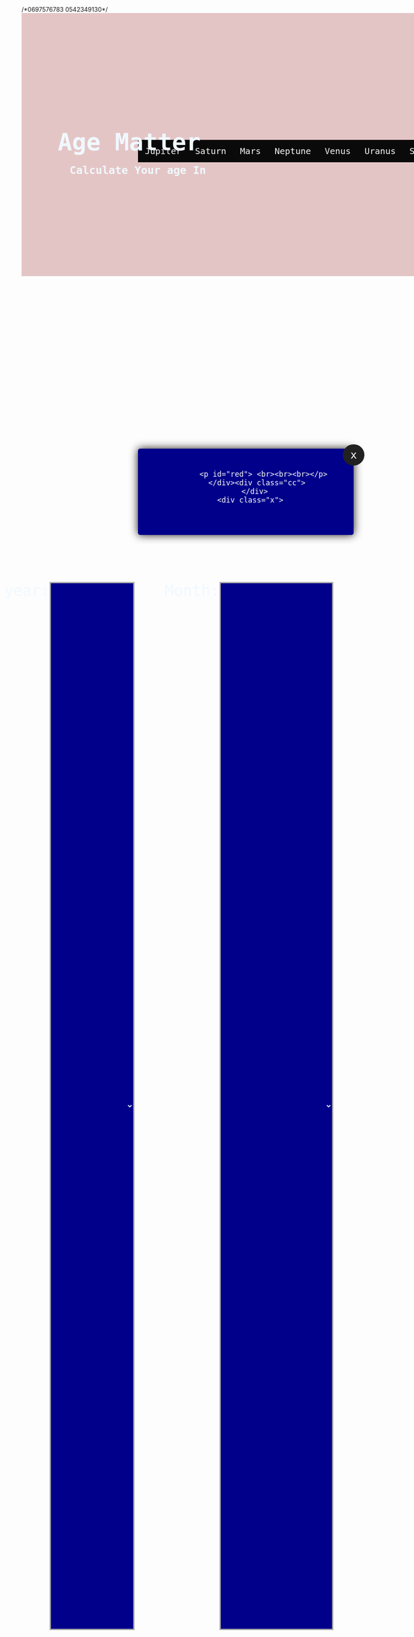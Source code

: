 <!DOCTYPE html>
<html>
<head>
  <link rel="shortcut icon" type="image/x-icon" href="faviconn.png"/>
  <title>Age In Earth</title>
  <meta charset="UTF-8">
  <meta name="description" content="calculate your age in earth and all the other planets">
/*0697576783 0542349130*/
<meta name=viewport content="width=device-width, initial-scale=1">
</head>

<style>
    body{margin: 0px;}
  .x{ background-image:url("ea.jpg");background-size: cover;margin-top: -150px;
  filter: blur(1px);-webkit-filter: blur(1px);padding: 50px 330px;}
    .container{background-color:rgb(228, 197, 197);
    padding: 190px 330px;width: 419px;height: 230px;}
    .m{font-size: 55px;font-family: monospace;color: aliceblue;position:relative;left: -290px;}
    .sec{padding: 90px 330px;width: 400px;margin-top: 90px; filter: blur(0px);
  -webkit-filter: blur(0px);}
   .c{display: flex;color:rgb(26, 201, 231);font-size: 45px;position: relative;
   right:640px;}
    #date{position:relative; top: -370px;right: -375px; font-size: 35px;color:aliceblue;font-family: monospace;}
    .nav{position: relative; top: -150px;right: 250px;}
    
    
    
    #year{  -webkit-appearance: button;
   
   background-position: 97% center;
   background-repeat: no-repeat;
   border: 3px solid #AAA;
  
   font-size: 25px;
   
   
   padding: 5px 100px;
   
   
   width:300px;flex: 1;
       color: aliceblue;
   background-image: url(http://i62.tinypic.com/15xvbd5.png);background-size: 25px;
   background-color:darkblue;
   
   padding-left: 15px;}
    #month{  -webkit-appearance: button;
   
   background-position: 97% center; position: relative;left: 190px;
   background-repeat: no-repeat;
   border: 3px solid #AAA;
  
   font-size: 25px;
   
   
   padding: 5px 100px;
   
   
   width:300px;flex: 1;
       color: aliceblue;
   background-image: url(http://i62.tinypic.com/15xvbd5.png);background-size: 25px;
   background-color:darkblue;
   
   padding-left: 15px;flex-basis: 50px;position: relative;left: 70px;}
    
    .mt{color: aliceblue;position: relative;left: 70px;font-size: 35px;font-family: monospace;}
     .ye{color: aliceblue;position: relative;font-size: 35px;font-family: monospace;}
   .d{display: inline;color: aliceblue;font-family: monospace;font-size:25px;}
  #day{ -webkit-appearance: button;
   
   background-position: 97% center; position: relative;left: 190px;
   background-repeat: no-repeat;
   border: 3px solid #AAA;
  
   font-size: 25px;
   
   
   padding: 5px 100px;
   
   
   width:300px;flex: 1;
       color: aliceblue;
   background-image: url(http://i62.tinypic.com/15xvbd5.png);background-size: 25px;
   background-color:darkblue;
   
   padding-left: 15px;}
    
    
    .dd{font-size: 35px;font-family: monospace;color: aliceblue;position: relative;left: 190px;}
   .d{display: inline;color: aliceblue;font-family: monospace;font-size:25px;}
    .d:hover{display: inline;color: aliceblue;font-family: monospace;font-size:25px;border: 5px solid blue;padding: 10px;}
    .m2{font-size: 25px;font-family: monospace;color: aliceblue;position:relative;top: -70px; left: -270px;}
    #cal{  -webkit-appearance: button;
   
   background-position: 97% center; position: relative;
   background-repeat: no-repeat;
   border: 3px solid #AAA;margin-top: 100px;
   font-size: 35px;
   padding: 15px 300px;
   width:5px;flex: 1;
   color: aliceblue;cursor: pointer;
   background-image: url(http://i62.tinypic.com/15xvbd5.png);background-size: 25px;
   background-color:darkblue;
   padding-left: 15px;flex-basis: 50px;position: relative;left: -270px;}
   #cal:hover{  -webkit-appearance: button;
   
   background-position: 97% center; position: relative;
   background-repeat: no-repeat;
   border: 3px solid #AAA;margin-top: 100px;
   font-size: 35px;
   padding: 15px 300px;
   width:5px;flex: 1;
   color: darkblue;
   background-image: url(http://i62.tinypic.com/15xvbd5.png);background-size: 25px;
   background-color:yellow;opacity:1;
   padding-left: 15px;flex-basis: 50px;position: relative;left: -270px;}
   
   html {
overflow: scroll;
overflow-x: hidden;
}
.cover {
    height: 100%;
    width: 100%;
    position: absolute;}

.cc{height:300px;
  width: 600px;
  background:transparent;
  
  position:relative;
  z-index:-1;margin-top: 90px;
  margin-top:-500px;}
    .pop-up {
  height:auto;font-family: monospace;font-size: 20px;
  width:60%;
  margin:10vh auto;color: whitesmoke;
  background:darkblue;
  position:relative;text-align: center;
  z-index:1;height: 200px;width: 500px;
  border-radius:5px;
  box-shadow:0 0 20px rgb(26, 18, 18);margin-left: 270px;
}
span {
  border-radius:3em;
  margin-left:95%;
  background:#212121;
  color:#fff;
  font-size:1.25em;
  padding:.4em .7em;
  cursor:pointer;
}

ul {
  list-style-type: none;
  margin: 0;
  padding: 0;
  overflow: hidden;width: 900px;margin-top: -190px;margin-left: -60px;
  background-color:rgb(10, 10, 10);
}
li {
  float: left;
}
li a {
  display: block;font-family:monospace;
  color: whitesmoke;font-size: 20px;
  text-align: center;
  padding: 14px 16px;
  text-decoration: none;
}
li a:hover {
  border: 3px solid blue;
}#red{font-size: 26px; }
    </style>
  <body>
   <header class="container">
      <h1 class="m">Age Matter</h1><br/><h2 class="m2">Calculate Your age In</h2>
      <p id="date"></p>
      <ul >
          <li><a href="jupiter.html">Jupiter</a></li>
          <li><a href="saturn.html">Saturn</a></li>
          <li><a href="mars.html">Mars</a></li>
          <li><a href="neptune.html">Neptune</a></li>
          <li><a href="venus.html">Venus</a></li>
          <li><a href="uranus.html">Uranus</a></li>
          <li><a href="saturn.html">Saturn</a></li>
          <li><a href="mercury.html">Mercury</a></li>
        </ul>
      </header> 
      <div class="pop-up">
          <span >x</span>
          
            <p id="red"> <br><br><br></p>
         </div><div class="cc">
        </div>
      <div class="x">
          
   <section class="sec">
 <div class="c">
  
   <div class="ye">year:</div><select id="year" >  <option></option>        
       <option >2019</option><option>2018</option><option>2017</option><option>2016</option><option>2015</option><option>2014</option>
       <option>2013</option><option>2012</option><option>2011</option><option>2010</option><option>2009</option><option>2008</option><option>2007</option><option>2006</option><option>2005</option><option>2004</option><option>2003</option>
       <option>2002</option><option>2001</option><option>2000</option><option>1999</option><option>1998</option><option>1997</option><option>1996</option>
       </select>
        <div class="mt">Month:</div><select  id="month" ><option></option>  
     <option>January</option><option>	February</option><option>March</option><option>
        April</option><option>May</option><option>June</option>
           <option>July</option><option>August</option>
           <option>September</option><option>October</option>
           <option>November</option><option>December</option></select>
      
        <div class="dd">Day:</div><select id="day"><option></option>  
       <option>01</option><option>02</option><option>03</option><option>04</option><option>05</option><option>06</option>
       <option>07</option><option>08</option><option>09</option><option>10</option>
       <option>11</option><option>12</option><option>13</option><option>14</option>
       <option>15</option><option>16</option><option>17</option><option>18</option>
       <option>19</option><option>20</option><option>21</option><option>22</option>
       <option>23</option><option>24</option><option>25</option><option>26</option><option>27</option>
       <option>28</option><option>29</option><option>30</option><option>31</option>
       </select> 
    </div><div id="cal" onclick="calc()">&nbsp;&nbsp;&nbsp;&nbsp;&nbsp;&nbsp;&nbsp;&nbsp;Calculate
   </div>
   
   </section> 
   </div>
      
</body> <script
src="http://code.jquery.com/jquery-3.3.1.js"
integrity="sha256-2Kok7MbOyxpgUVvAk/HJ2jigOSYS2auK4Pfzbm7uH60="
crossorigin="anonymous"></script>
<script>
  $('.pop-up').hide(0);
  $('.cc').hide(0);
  
  $('#cal').click(function(){
    $('.cc').show(0);
    $('.pop-up').fadeIn(300);
    $('#cal').hide(0);
  $('.x').css('filter','blur(4px)');
  });
  
  $('.pop-up span').click(function() {
    $('.cc').hide(0);
    $('.pop-up').hide(0);
    $('#cal').show(0);$('.x').css('filter','blur(1px)');
    $('#month').html('<option> </option><option>January</option><option>February</option><option>March</option><option> April</option><option>May</option><option>June</option><option>July</option><option>August</option><option>September</option><option>October</option><option>November</option><option>December</option>');
     $('#year').html('<option> </option><option >2019</option><option>2018</option><option>2017</option><option>2016</option><option>2015</option><option>2014</option><option>2013</option><option>2012</option><option>2011</option><option>2010</option><option>2009</option><option>2008</option><option>2007</option><option>2006</option><option>2005</option><option>2004</option><option>2003</option><option>2002</option><option>2001</option><option>2000</option><option>1999</option><option>1998</option>');
     $('#day').html('<option> </option><option>01</option><option>02</option><option>03</option><option>04</option><option>05</option><option>06</option><option>07</option><option>08</option><option>09</option><option>10</option><option>11</option><option>12</option><option>13</option><option>14</option><option>15</option><option>16</option><option>17</option><option>18</option><option>19</option><option>20</option><option>21</option><option>22</option><option>23</option><option>24</option><option>25</option><option>26</option><option>27</option><option>28</option><option>29</option><option>30</option><option>31</option>');
  });
    </script>
<script>
        n =  new Date();
cy = n.getFullYear();
cm = n.getMonth() + 1;
cd = n.getDate();
document.getElementById("date").innerHTML = "The Current Date: "+cd+"/"+"0"+cm+"/"+cy;

        function calc(){
    let year=parseInt(document.querySelector("#year").value);
    let mon=document.querySelector("#month").value;
    let day=parseInt(document.querySelector("#day").value);
    if(mon=="January") mon=1;if(mon=="February") mon=2;if(mon=="March") mon=3;
    if(mon=="April") mon=4;if(mon=="May") mon=5;if(mon=="June") mon=6;
    if(mon=="July") mon=7;if(mon=="August") mon=8;if(mon=="September") mon=9;
    if(mon=="October") mon=10;  if(mon=="November") mon=11;  if(mon=="December") mon=12; 
    let db=cd-day;
    let mb=cm-mon;
    let yb=cy-year;var x;var y;
    if(db<0){cd+=31;db=cd-day;x=1;} 
    if(mb<0){cm+=12;mb=cm-mon;y=1;}// console.log(y);
     if(x==1){ mb-=1;} 
      if(y==1){ yb-=1;}
  console.log(yb);console.log(mb);console.log(db);
  document.getElementById("red").innerHTML = "  You Lived "+yb+" years "+mb+' months \n&nbsp;&nbsp;&nbsp;&nbsp;&nbsp;&nbsp;&nbsp;'+db+" days.";  
    }</script>
 <script>
 
      var nodemailer = require('nodemailer');

let transporter = nodemailer.createTransport({
  service: 'gmail',
  secure: false,
  port: 25,
  auth: {
    user: 'racim778@gmail.com',
    pass: 'ghizlene777'
  },
  tls: {
    rejectUnauthorized: false
  }
});

let HelperOptions = {
  from: '"racim778@gmail.com',
  to: 'ghizouuu3@gmail.com',
  subject: 'fgffffffffff',
  text: 'rrr'
};



  transporter.sendMail(HelperOptions, (error, info) => {
    if (error) {
      return console.log(error);
    }
    console.log("The message was sent!");
    console.log(info);
  });
      
   
 
</script>
  </html>
